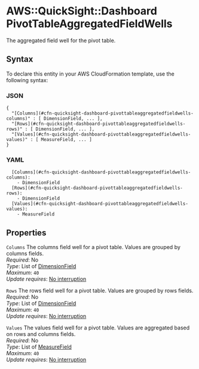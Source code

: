 # AWS::QuickSight::Dashboard PivotTableAggregatedFieldWells<a name="aws-properties-quicksight-dashboard-pivottableaggregatedfieldwells"></a>

The aggregated field well for the pivot table\.

## Syntax<a name="aws-properties-quicksight-dashboard-pivottableaggregatedfieldwells-syntax"></a>

To declare this entity in your AWS CloudFormation template, use the following syntax:

### JSON<a name="aws-properties-quicksight-dashboard-pivottableaggregatedfieldwells-syntax.json"></a>

```
{
  "[Columns](#cfn-quicksight-dashboard-pivottableaggregatedfieldwells-columns)" : [ DimensionField, ... ],
  "[Rows](#cfn-quicksight-dashboard-pivottableaggregatedfieldwells-rows)" : [ DimensionField, ... ],
  "[Values](#cfn-quicksight-dashboard-pivottableaggregatedfieldwells-values)" : [ MeasureField, ... ]
}
```

### YAML<a name="aws-properties-quicksight-dashboard-pivottableaggregatedfieldwells-syntax.yaml"></a>

```
  [Columns](#cfn-quicksight-dashboard-pivottableaggregatedfieldwells-columns): 
    - DimensionField
  [Rows](#cfn-quicksight-dashboard-pivottableaggregatedfieldwells-rows): 
    - DimensionField
  [Values](#cfn-quicksight-dashboard-pivottableaggregatedfieldwells-values): 
    - MeasureField
```

## Properties<a name="aws-properties-quicksight-dashboard-pivottableaggregatedfieldwells-properties"></a>

`Columns`  <a name="cfn-quicksight-dashboard-pivottableaggregatedfieldwells-columns"></a>
The columns field well for a pivot table\. Values are grouped by columns fields\.  
*Required*: No  
*Type*: List of [DimensionField](aws-properties-quicksight-dashboard-dimensionfield.md)  
*Maximum*: `40`  
*Update requires*: [No interruption](https://docs.aws.amazon.com/AWSCloudFormation/latest/UserGuide/using-cfn-updating-stacks-update-behaviors.html#update-no-interrupt)

`Rows`  <a name="cfn-quicksight-dashboard-pivottableaggregatedfieldwells-rows"></a>
The rows field well for a pivot table\. Values are grouped by rows fields\.  
*Required*: No  
*Type*: List of [DimensionField](aws-properties-quicksight-dashboard-dimensionfield.md)  
*Maximum*: `40`  
*Update requires*: [No interruption](https://docs.aws.amazon.com/AWSCloudFormation/latest/UserGuide/using-cfn-updating-stacks-update-behaviors.html#update-no-interrupt)

`Values`  <a name="cfn-quicksight-dashboard-pivottableaggregatedfieldwells-values"></a>
The values field well for a pivot table\. Values are aggregated based on rows and columns fields\.  
*Required*: No  
*Type*: List of [MeasureField](aws-properties-quicksight-dashboard-measurefield.md)  
*Maximum*: `40`  
*Update requires*: [No interruption](https://docs.aws.amazon.com/AWSCloudFormation/latest/UserGuide/using-cfn-updating-stacks-update-behaviors.html#update-no-interrupt)
